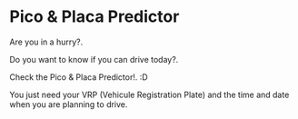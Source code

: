 # Pico & Placa Predictor
Are you in a hurry?.

Do you want to know if you can drive today?.

Check the Pico & Placa Predictor!. :D

You just need your VRP (Vehicule Registration Plate) and the time and date when you are planning to drive.

